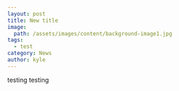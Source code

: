 ```yaml
---
layout: post
title: New title
image:
  path: /assets/images/content/background-image1.jpg
tags:
  - test
category: News
author: kyle
---
```

testing testing
